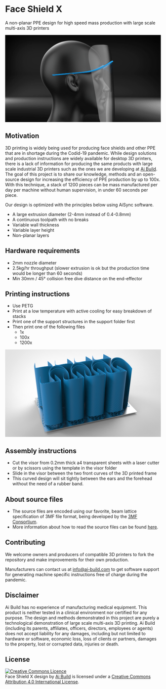 # Face Shield X
A non-planar PPE design for high speed mass production with large scale multi-axis 3D printers

<img src="/images/face_shield_1.PNG" alt="Face Shield X"
	title="Face Shield X" width="800" />

## Motivation
3D printing is widely being used for producing face shields and other PPE that are in shortage during the Codid-19 pandemic. While design solutions and production instructions are widely available for desktop 3D printers, there is a lack of information for producing the same products with large scale industrial 3D printers such as the ones we are developing at [Ai Build](https://www.ai-build.com/). The goal of this project is to share our knowledge, methods and an open-source design for increasing the efficiency of PPE production by up to 100x. With this technique, a stack of 1200 pieces can be mass manufactured per day per machine without human supervision, in under 60 seconds per piece.

Our design is optimized with the principles below using AiSync software.
* A large extrusion diameter (2-4mm instead of 0.4-0.8mm)
* A continuous toolpath with no breaks
* Variable wall thickness
* Variable layer height
* Non-planar layers

## Hardware requirements
* 2mm nozzle diameter
* 2.5kg/hr throughput (slower extrusion is ok but the production time would be longer than 60 seconds)
* Min 30mm / 45° collision free dive distance on the end-effector

## Printing instructions
* Use PETG
* Print at a low temperature with active cooling for easy breakdown of stacks
* Print one of the support structures in the support folder first
* Then print one of the following files
  * 1x
  * 100x
  * 1200x
  
<img src="/1200x/stack_1200.PNG" alt="1200x"
	title="1200x" width="800" />

## Assembly instructions
* Cut the visor from 0.2mm thick a4 transparent sheets with a laser cutter or by scissors using the template in the visor folder
* Slide in the visor between the two front curves of the 3D printed frame
* This curved design will sit tightly between the ears and the forehead without the need of a rubber band.

## About source files
* The source files are encoded using our favorite, beam lattice specification of 3MF file format, being developed by the [3MF Consortium](https://3mf.io/).
* More information about how to read the source files can be found [here](https://github.com/3MFConsortium/spec_beamlattice/blob/master/3MF%20Beam%20Lattice%20Extension.md).

## Contributing
We welcome owners and producers of compatible 3D printers to fork the repository and make improvements for their own production.

Manufacturers can contact us at info@ai-build.com to get software support for generating machine specific instructions free of charge during the pandemic.

## Disclaimer

Ai Build has no experience of manufacturing medical equipment. This product is neither tested in a clinical environment nor certified for any purpose. The design and methods demonstrated in this project are purely a technological demonstration of large scale multi-axis 3D printing. Ai Build (including its parents, affiliates, officers, directors, employees or agents) does not accept liability for any damages, including but not limited to hardware or software, economic loss, loss of clients or partners, damages to the property, lost or corrupted data, injuries or death.

## License

<a rel="license" href="http://creativecommons.org/licenses/by/4.0/"><img alt="Creative Commons Licence" style="border-width:0" src="https://i.creativecommons.org/l/by/4.0/88x31.png" /></a><br /><span xmlns:dct="http://purl.org/dc/terms/" property="dct:title">Face Shield X design</span> by <a xmlns:cc="http://creativecommons.org/ns#" href="https://www.ai-build.com/" property="cc:attributionName" rel="cc:attributionURL">Ai Build</a> is licensed under a <a rel="license" href="http://creativecommons.org/licenses/by/4.0/">Creative Commons Attribution 4.0 International License</a>.
